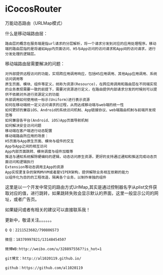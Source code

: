 # iCocosRouter
万能动态路由（URLMap模式）


什么是移动端路由层：

    路由层的概念在服务端是指url请求的分层解析，将一个请求分发到对应的应用处理程序。移动端的路由层指的是将诸如App内页面访问、H5与App访问的访问请求和App间的访问请求，进行分发处理的逻辑层。

移动端路由层需要解决的问题：

    对外部提供远程访问的功能，实现跨应用调用响应，包括H5应用调用、其他App应用调用、系统访问调用等
    原生页面、模块、组件等定义，统称为资源(Resource)，在跨应用调用和路由层在不同端实现的业务表现需要一致的前提下，需要对资源进行定义，在路由提供内部请求分发的时候则可以提供不依赖对外进行资源定义的功能
    外部调用如何使用统一标示(Uniform)进行表示资源
    如何在移动端统一定义访问请求的过程，从而达成移动端与web端的统一性
    如何更好的兼容iOS、Android的系统访问机制、App链接协议、web端路由机制与前端开发规范等
    如何兼容各平台(Android、iOS)App页面导航机制
    如何解决安全访问问题
    移动端在客户端进行动态配置
    移动端路由所应用的场景：
    H5页面与App原生页面、模块与组件的交互
    App与App之间的相互访问
    App内部页面跳转、模块调度与组件加载等
    推送与通知系统解除硬编码的逻辑，动态访问原生资源，更好的支持通过通知和推送完成动态页面访问和逻辑执行
    Extension等动态调用主App的资源
    App实现更复杂的架构MVVM或者是VIPER架构，提供解除业务相互依赖的能力
    以组件化为目的的工程改造，隔离各个业务，以制作单独的组件

这里是以一个开发中常见的路由方式UrlMap,其实是通过控制器名字从plist文件获取对应的值，进行跳转，如果跳转失败会显示默认的界面，这里一般显示公司的网址，或者广告页。


如果疑问或者有相关的建议可以直接联系我！



更新中，敬请关注。。。。。。


    Q Q：2211523682/790806573

    微信：18370997821/13148454507
    
    微博WB:http://weibo.com/u/3288975567?is_hot=1
    
	git博文：http://al1020119.github.io/
	
	github：https://github.com/al1020119








